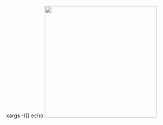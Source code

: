 xargs -I{} echo [<img src="https://raw.githubusercontent.com/XReyRobert/VideotexPagesRepository/master//vrac/.thumbnails/{}.png" width="300">](http://212.47.238.202/minitel/minitel-loader.html?url=https://raw.githubusercontent.com/XReyRobert/VideotexPagesRepository/master//vrac/{})

